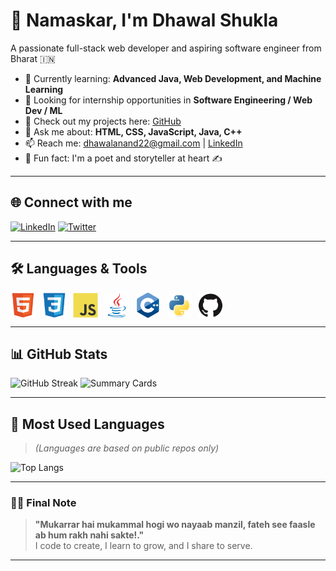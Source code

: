 # 🙏 Namaskar, I'm Dhawal Shukla  

A passionate full-stack web developer and aspiring software engineer from Bharat 🇮🇳

- 🌱 Currently learning: **Advanced Java, Web Development, and Machine Learning**
- 💼 Looking for internship opportunities in **Software Engineering / Web Dev / ML**
- 📂 Check out my projects here: [GitHub](https://github.com/DhawalShankar)
- 💬 Ask me about: **HTML, CSS, JavaScript, Java, C++**
- 📫 Reach me: dhawalanand22@gmail.com | [LinkedIn](https://www.linkedin.com/in/dhawalshukl/)
- 🧠 Fun fact: I'm a poet and storyteller at heart ✍️

---

## 🌐 Connect with me  

[![LinkedIn](https://img.shields.io/badge/LinkedIn-Dhawal%20Shukla-blue?style=flat&logo=linkedin)](https://www.linkedin.com/in/dhawalshukl/)
[![Twitter](https://img.shields.io/badge/Twitter-@dhawalshukla-blue?style=flat&logo=twitter)](https://x.com/dhawalshukl)

---

## 🛠️ Languages & Tools  

<div style="display:flex; gap:10px;">
  <img src="https://raw.githubusercontent.com/devicons/devicon/master/icons/html5/html5-original.svg" alt="HTML5" width="40" />
  <img src="https://raw.githubusercontent.com/devicons/devicon/master/icons/css3/css3-original.svg" alt="CSS3" width="40" />
  <img src="https://raw.githubusercontent.com/devicons/devicon/master/icons/javascript/javascript-original.svg" alt="JavaScript" width="40" />
  <img src="https://raw.githubusercontent.com/devicons/devicon/master/icons/java/java-original.svg" alt="Java" width="40" />
  <img src="https://raw.githubusercontent.com/devicons/devicon/master/icons/cplusplus/cplusplus-original.svg" alt="C++" width="40" />
  <img src="https://raw.githubusercontent.com/devicons/devicon/master/icons/python/python-original.svg" alt="Python" width="40" />
  <img src="https://raw.githubusercontent.com/devicons/devicon/master/icons/github/github-original.svg" alt="GitHub" width="40" />
</div>

---

## 📊 GitHub Stats  

![GitHub Streak](https://github-readme-streak-stats.herokuapp.com?user=DhawalShankar&theme=radical&hide_border=false)
![Summary Cards](https://github-profile-summary-cards.vercel.app/api/cards/profile-details?username=DhawalShankar&theme=radical)

---

## 🚀 Most Used Languages  

> *(Languages are based on public repos only)*

![Top Langs](https://github-readme-stats.vercel.app/api/top-langs/?username=DhawalShankar&layout=compact&langs_count=6&theme=radical&hide=html)

---

### 🙇‍♂️ Final Note  

> **"Mukarrar hai mukammal hogi wo nayaab manzil, fateh see faasle ab hum rakh nahi sakte!."**  
> I code to create, I learn to grow, and I share to serve.

---
